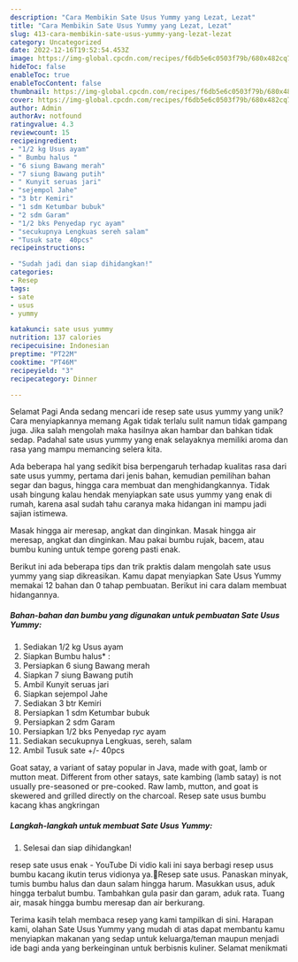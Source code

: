 ```yaml
---
description: "Cara Membikin Sate Usus Yummy yang Lezat, Lezat"
title: "Cara Membikin Sate Usus Yummy yang Lezat, Lezat"
slug: 413-cara-membikin-sate-usus-yummy-yang-lezat-lezat
category: Uncategorized
date: 2022-12-16T19:52:54.453Z
image: https://img-global.cpcdn.com/recipes/f6db5e6c0503f79b/680x482cq70/sate-usus-yummy-foto-resep-utama.jpg
hideToc: false
enableToc: true
enableTocContent: false
thumbnail: https://img-global.cpcdn.com/recipes/f6db5e6c0503f79b/680x482cq70/sate-usus-yummy-foto-resep-utama.jpg
cover: https://img-global.cpcdn.com/recipes/f6db5e6c0503f79b/680x482cq70/sate-usus-yummy-foto-resep-utama.jpg
author: Admin
authorAv: notfound
ratingvalue: 4.3
reviewcount: 15
recipeingredient:
- "1/2 kg Usus ayam"
- " Bumbu halus "
- "6 siung Bawang merah"
- "7 siung Bawang putih"
- " Kunyit seruas jari"
- "sejempol Jahe"
- "3 btr Kemiri"
- "1 sdm Ketumbar bubuk"
- "2 sdm Garam"
- "1/2 bks Penyedap ryc ayam"
- "secukupnya Lengkuas sereh salam"
- "Tusuk sate  40pcs"
recipeinstructions:

- "Sudah jadi dan siap dihidangkan!"
categories:
- Resep
tags:
- sate
- usus
- yummy

katakunci: sate usus yummy 
nutrition: 137 calories
recipecuisine: Indonesian
preptime: "PT22M"
cooktime: "PT46M"
recipeyield: "3"
recipecategory: Dinner

---
```



Selamat Pagi Anda sedang mencari ide resep sate usus yummy yang unik? Cara menyiapkannya memang Agak tidak terlalu sulit namun tidak gampang juga. Jika salah mengolah maka hasilnya akan hambar dan bahkan tidak sedap. Padahal sate usus yummy yang enak selayaknya memiliki aroma dan rasa yang mampu memancing selera kita.


Ada beberapa hal yang sedikit bisa berpengaruh terhadap kualitas rasa dari sate usus yummy, pertama dari jenis bahan, kemudian pemilihan bahan segar dan bagus, hingga cara membuat dan menghidangkannya. Tidak usah bingung kalau hendak menyiapkan sate usus yummy yang enak di rumah, karena asal sudah tahu caranya maka hidangan ini mampu jadi sajian istimewa.

Masak hingga air meresap, angkat dan dinginkan. Masak hingga air meresap, angkat dan dinginkan. Mau pakai bumbu rujak, bacem, atau bumbu kuning untuk tempe goreng pasti enak.


Berikut ini ada beberapa tips dan trik praktis dalam mengolah sate usus yummy yang siap dikreasikan. Kamu dapat menyiapkan Sate Usus Yummy memakai 12 bahan dan 0 tahap pembuatan. Berikut ini cara dalam membuat hidangannya.

<!--inarticleads1-->

##### Bahan-bahan dan bumbu yang digunakan untuk pembuatan Sate Usus Yummy:

1. Sediakan 1/2 kg Usus ayam
1. Siapkan  Bumbu halus* :
1. Persiapkan 6 siung Bawang merah
1. Siapkan 7 siung Bawang putih
1. Ambil  Kunyit seruas jari
1. Siapkan sejempol Jahe
1. Sediakan 3 btr Kemiri
1. Persiapkan 1 sdm Ketumbar bubuk
1. Persiapkan 2 sdm Garam
1. Persiapkan 1/2 bks Penyedap r*yc* ayam
1. Sediakan secukupnya Lengkuas, sereh, salam
1. Ambil Tusuk sate +/- 40pcs


Goat satay, a variant of satay popular in Java, made with goat, lamb or mutton meat. Different from other satays, sate kambing (lamb satay) is not usually pre-seasoned or pre-cooked. Raw lamb, mutton, and goat is skewered and grilled directly on the charcoal. Resep sate usus bumbu kacang khas angkringan 

<!--inarticleads2-->

##### Langkah-langkah untuk membuat Sate Usus Yummy:


1. Selesai dan siap dihidangkan!

resep sate usus enak - YouTube Di vidio kali ini saya berbagi resep usus bumbu kacang ikutin terus vidionya ya.🙏Resep sate usus. Panaskan minyak, tumis bumbu halus dan daun salam hingga harum. Masukkan usus, aduk hingga terbalut bumbu. Tambahkan gula pasir dan garam, aduk rata. Tuang air, masak hingga bumbu meresap dan air berkurang. 

Terima kasih telah membaca resep yang kami tampilkan di sini. Harapan kami, olahan Sate Usus Yummy yang mudah di atas dapat membantu kamu menyiapkan makanan yang sedap untuk keluarga/teman maupun menjadi ide bagi anda yang berkeinginan untuk berbisnis kuliner. Selamat menikmati
